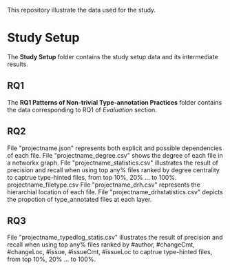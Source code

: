 This repository illustrate the data used for the study.
# Study Setup 
The **Study Setup** folder contains the study setup data and its intermediate results.

## RQ1 
The **RQ1 Patterns of Non-trivial Type-annotation Practices** folder contains the data corresponding to RQ1 of *Evaluation* section.
## RQ2
File "projectname.json"  represents both explicit and possible dependencies of each file.
File "projectname_degree.csv" shows the degree of each file in a networkx graph.
File "projectname_statistics.csv" illustrates the result of precision and recall when using top any% files ranked by degree centrality to captrue type-hinted files, from top 10%, 20% ... to 100%.
projectname_filetype.csv
File "projectname_drh.csv" represents the hierarchial location of each file. 
File "projectname_drhstatistics.csv" depicts the propotion of type_annotated files at each layer.


## RQ3
File "projectname_typedlog_statis.csv"  illustrates the result of precision and recall when using top any% files ranked by #author, #changeCmt, #changeLoc, #issue, #issueCmt, #issueLoc  to captrue type-hinted files, from top 10%, 20% ... to 100%.